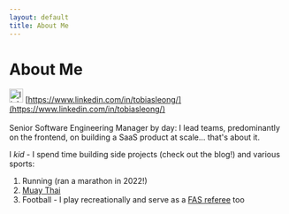 ```yaml
---
layout: default
title: About Me
---
```

# About Me

<img src="https://upload.wikimedia.org/wikipedia/commons/8/81/LinkedIn_icon.svg" align="bottom" alt="linkedin-image" width="25px"></img> [https://www.linkedin.com/in/tobiasleong/](https://www.linkedin.com/in/tobiasleong/)<br><br>
Senior Software Engineering Manager by day: I lead teams, predominantly on the frontend, on building a SaaS product at scale... that's about it.

I *kid* - I spend time building side projects (check out the blog!) and various sports:
1. Running (ran a marathon in 2022!)
2. [Muay Thai](https://www.edb.gov.sg/en/business-insights/insights/4-day-work-week-in-fnb-recharge-fridays-in-tech-how-companies-are-redefining-the-future-of-work.html)
3. Football - I play recreationally and serve as a [FAS referee](https://www.fas.org.sg/referees/) too

